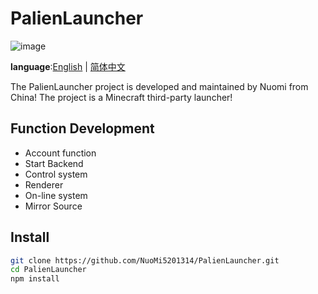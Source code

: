 # PalienLauncher
![image](https://github.com/user-attachments/assets/bffd6258-8e6c-4f85-8557-d503b44b7e3e)

**language**:[English](README.md) | [简体中文](README_zh-CN.md)

The PalienLauncher project is developed and maintained by Nuomi from China! The project is a Minecraft third-party launcher!

## Function Development

- Account function
- Start Backend
- Control system
- Renderer
- On-line system
- Mirror Source
  
## Install

```bash
git clone https://github.com/NuoMi5201314/PalienLauncher.git
cd PalienLauncher
npm install
